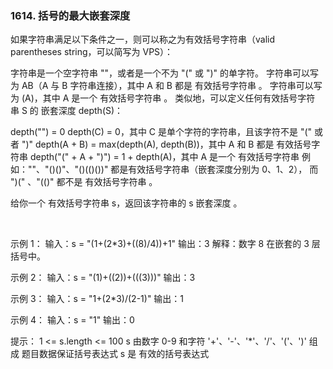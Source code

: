 ### 1614. 括号的最大嵌套深度

如果字符串满足以下条件之一，则可以称之为有效括号字符串（valid parentheses string，可以简写为 VPS）：

字符串是一个空字符串 ""，或者是一个不为 "(" 或 ")" 的单字符。
字符串可以写为 AB（A 与 B 字符串连接），其中 A 和 B 都是 有效括号字符串 。
字符串可以写为 (A)，其中 A 是一个 有效括号字符串 。
类似地，可以定义任何有效括号字符串 S 的 嵌套深度 depth(S)：

depth("") = 0
depth(C) = 0，其中 C 是单个字符的字符串，且该字符不是 "(" 或者 ")"
depth(A + B) = max(depth(A), depth(B))，其中 A 和 B 都是 有效括号字符串
depth("(" + A + ")") = 1 + depth(A)，其中 A 是一个 有效括号字符串
例如：""、"()()"、"()(()())" 都是有效括号字符串（嵌套深度分别为 0、1、2），
而 ")(" 、"(()" 都不是 有效括号字符串 。

给你一个 有效括号字符串 s，返回该字符串的 s 嵌套深度 。

 

示例 1：
输入：s = "(1+(2*3)+((8)/4))+1"
输出：3
解释：数字 8 在嵌套的 3 层括号中。

示例 2：
输入：s = "(1)+((2))+(((3)))"
输出：3

示例 3：
输入：s = "1+(2*3)/(2-1)"
输出：1

示例 4：
输入：s = "1"
输出：0
 

提示：
1 <= s.length <= 100
s 由数字 0-9 和字符 '+'、'-'、'*'、'/'、'('、')' 组成
题目数据保证括号表达式 s 是 有效的括号表达式
